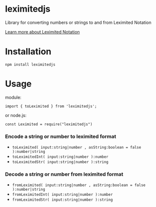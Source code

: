 # leximitedjs

Library for converting numbers or strings to and from Leximited Notation

[Learn more about Leximited Notation](https://github.com/elenasa/ULAM/wiki/Appendix-D:-Leximited-Format)

# Installation

`npm install leximitedjs`

# Usage

module:

`import { toLeximited } from 'leximitedjs';`

or node.js:

`const Leximited = require("leximitedjs")`

### Encode a string or number to leximited format

- `toLeximited( input:string|number , asString:boolean = false ):number|string`
- `toLeximitedInt( input:string|number ):number`
- `toLeximitedStr( input:string|number ):string`

### Decode a string or number from leximited format

- `fromLeximited( input:string|number , asString:boolean = false ):number|string`
- `fromLeximitedInt( input:string|number ):number`
- `fromLeximitedStr( input:string|number ):string`
